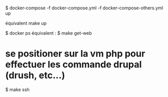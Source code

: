 $ docker-compose -f docker-compose.yml -f docker-compose-others.yml up

équivalent make up

$ docker ps
équivalent : $ make get-web


se positioner sur la vm php pour effectuer les commande drupal (drush, etc...)
==
$ make ssh
